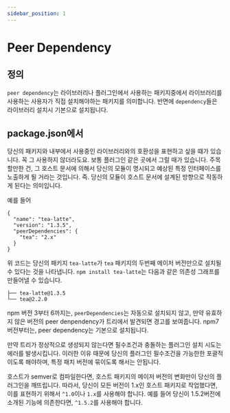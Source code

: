 ```yaml
---
sidebar_position: 1
---
```


# Peer Dependency

## 정의
`peer dependency`는 라이브러리나 플러그인에서 사용하는 패키지중에서 라이브러리를 사용하는 사용자가 직접 설치해야하는 패키지를 의미합니다. 반면에 `dependency`들은 라이브러리 설치시 기본으로 설치됩니다.

## package.json에서
당신의 패키지와 내부에서 사용중인 라이브러리와의 호환성을 표현하고 싶을 떄가 있습니다. 꼭 그 사용하지 않더라도요. 보통 플러그인 같은 곳에서 그럴 때가 있습니다. 주목할만한 건, 그 호스트 문서에 의해서 당신의 모듈이 명시되고 예상된 특정 인터페이스를 노출하게 될 거라는 것입니다. 즉. 당신의 모듈이 호스트 문서에 설계된 방향으로 작동하게 된다는 의미입니다.

예를 들어
```
{
  "name": "tea-latte",
  "version": "1.3.5",
  "peerDependencies": {
    "tea": "2.x"
  }
}
```
위 코드는 당신의 패키지 `tea-latte`가 `tea` 패키지의 두번째 메이저 버전만으로 설치될 수 있다는 것을 나타냅니다. `npm install tea-latte`는 다음과 같은 의존성 그래프를 만들어낼 수 있습니다.
```
├── tea-latte@1.3.5
└── tea@2.2.0
```
npm 버전 3부터 6까지는, `peerDependencies`는 자동으로 설치되지 않고, 만약 유효하지 않은 버전의 peer denpendency가 트리에서 발견되면 경고를 보여줍니다. npm7 버전부터는, peer dependency는 기본으로 설치됩니다.

만약 트리가 정상적으로 생성되지 않는다면 필수조건과 충돌하는 플러그인 설치 시도는 에러를 발생시킵니다. 이러한 이유 때문에 당신의 플러그인 필수조건을 가능한한 포괄적이도록 해야하며, 특정 패치 버전에 묶이도록 해서는 안됩니다.

호스트가 semver로 컴파일한다면, 호스트 패키지의 메이저 버전의 변화만이 당신의 플러그인을 깨뜨립니다. 따라서, 당신이 모든 버전이 1.x인 호스트 패키지로 작업했다면, 이를 표현하기 위해서 `^1.0`이나 `1.x`를 사용해야 합니다. 예를 들어 당신이 1.5.2버전에 소개된 기능에 의존한다면, `^1.5.2`를 사용해야 합니다.